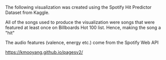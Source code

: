 The following visualization was created using the Spotify Hit Predictor Dataset from Kaggle.

All of the songs used to produce the visualization were songs that were featured at least once on Billboards Hot 100 list. Hence, making the song a "hit"

The audio features (valence, energy etc.) come from the Spotify Web API

https://kmooyang.github.io/pagesv2/
